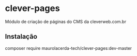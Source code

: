 # clever-pages
Módulo de criação de páginas do CMS da cleverweb.com.br

## Instalação
composer require maurolacerda-tech/clever-pages:dev-master